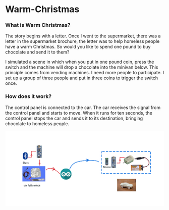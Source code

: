 # Warm-Christmas

### What is Warm Christmas?

The story begins with a letter. Once I went to the supermarket, there was a letter in the supermarket brochure, the letter was to help homeless people have a warm Christmas. So would you like to spend one pound to buy chocolate and send it to them?

I simulated a scene in which when you put in one pound coin, press the switch and the machine will drop a chocolate into the minivan below.  This principle comes from vending machines.  I need more people to participate. I set up a group of three people and put in three coins to trigger the switch once.

### How does it work?

The control panel is connected to the car. The car receives the signal from the control panel and starts to move. When it runs for ten seconds, the control panel stops the car and sends it to its destination, bringing chocolate to homeless people.

![Warm-Christmas](qiang-flow-map.jpg)
